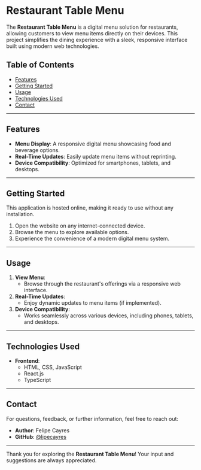 # Restaurant Table Menu

The **Restaurant Table Menu** is a digital menu solution for restaurants, allowing customers to view menu items directly on their devices. This project simplifies the dining experience with a sleek, responsive interface built using modern web technologies.

## Table of Contents

- [Features](#features)
- [Getting Started](#getting-started)
- [Usage](#usage)
- [Technologies Used](#technologies-used)
- [Contact](#contact)

---

## Features

- **Menu Display**: A responsive digital menu showcasing food and beverage options.
- **Real-Time Updates**: Easily update menu items without reprinting.
- **Device Compatibility**: Optimized for smartphones, tablets, and desktops.

---

## Getting Started

This application is hosted online, making it ready to use without any installation.

1. Open the website on any internet-connected device.
2. Browse the menu to explore available options.
3. Experience the convenience of a modern digital menu system.

---

## Usage

1. **View Menu**:
   - Browse through the restaurant's offerings via a responsive web interface.
2. **Real-Time Updates**:
   - Enjoy dynamic updates to menu items (if implemented).
3. **Device Compatibility**:
   - Works seamlessly across various devices, including phones, tablets, and desktops.

---

## Technologies Used

- **Frontend**:
  - HTML, CSS, JavaScript
  - React.js
  - TypeScript

---

## Contact

For questions, feedback, or further information, feel free to reach out:

- **Author**: Felipe Cayres
- **GitHub**: [@lipecayres](https://github.com/lipecayres)

---

Thank you for exploring the **Restaurant Table Menu**! Your input and suggestions are always appreciated.
